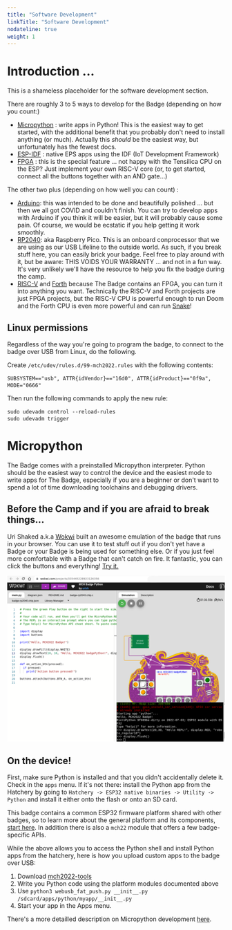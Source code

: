 ```yaml
---
title: "Software Development"
linkTitle: "Software Development"
nodateline: true
weight: 1
---
```



# Introduction ...

This is a shameless placeholder for the software development section.

There are roughly 3 to 5 ways to develop for the Badge (depending on how
you count:)

- [Micropython](micropython) : write apps in Python! This is the easiest way to
  get started, with the additional benefit that you probably don't need to
  install anything (or much). Actually this _should_ be the easiest way, but
  unfortunately has the fewest docs.
- [ESP-IDF](esp-idf) : native EPS apps using the IDF (IoT Development Framework)
- [FPGA](fpga) : this is the special feature ... not happy with the Tensilica
  CPU on the ESP? Just implement your own RISC-V core (or, to get
  started, connect all the buttons together with an AND gate...)

The other two plus (depending on how well you can count) :

- [Arduino](arduino): this was intended to be done and beautifully polished ...
  but then we all got COVID and couldn't finish. You can try to develop apps
  with Arduino if you think it will be easier, but it will probably cause some
  pain. Of course, we would be ecstatic if you help getting it work smoothly.
- [RP2040](rp2040): aka Raspberry Pico. This is an onboard conprocessor that we
  are using as our USB Lifeline to the outside world. As such, if you break
  stuff here, you can easily brick your badge. Feel free to play around with
  it, but be aware: THIS VOIDS YOUR WARRANTY ... and not in a fun way. It's
  very unlikely we'll have the resource to help you fix the badge during the
  camp.
- [RISC-V](risc-v) and
  [Forth](https://github.com/badgeteam/mch2022-firmware-ice40/tree/master/projects/Forth)
  because The Badge contains an FPGA, you can turn it into anything you want.
  Technically the RISC-V and Forth projects are just FPGA projects, but the
  RISC-V CPU is powerful enough to run Doom and the Forth CPU is even more
  powerful and can run
  [Snake](https://github.com/badgeteam/mch2022-firmware-ice40/tree/master/projects/Snake)!

## Linux permissions

Regardless of the way you're going to program the badge, to connect to the badge over USB from Linux, do the following.

Create `/etc/udev/rules.d/99-mch2022.rules` with the following contents:

```
SUBSYSTEM=="usb", ATTR{idVendor}=="16d0", ATTR{idProduct}=="0f9a", MODE="0666"
```

Then run the following commands to apply the new rule:

```
sudo udevadm control --reload-rules
sudo udevadm trigger
```

# Micropython

The Badge comes with a preinstalled Micropython interpreter. Python
should be the easiest way to control the device and the easiest mode to
write apps for The Badge, especially if you are a beginner or don't want
to spend a lot of time downloading toolchains and debugging drivers.

## Before the Camp and if you are afraid to break things...

Uri Shaked a.k.a [Wokwi](https://wokwi.com/projects/335445228923126356) built
an awesome emulation of the badge that runs in your browser. You can use it to
test stuff out if you don't yet have a Badge or your Badge is being used for
something else. Or if you just feel more comfortable with a Badge that can't
catch on fire. It fantastic, you can click the buttons and everything! [Try it.](https://wokwi.com/projects/335445228923126356)

![Wokwi Badge Emulator](wokwi.png)

## On the device!

First, make sure Python is installed and that you didn't accidentally
delete it. Check in the `apps` menu. If it's not there: install the
Python app from the Hatchery by going to `Hatchery -> ESP32 native
binaries -> Utility -> Python` and install it either onto the flash or
onto an SD card.

This badge contains a common ESP32 firmware platform shared with other
badges, so to learn more about the general platform and its components,
[start
here](../../../esp32-platform-firmware/esp32-app-development/getting-started/first_egg/).
In addition there is also a `mch22` module that offers a few
badge-specific APIs.

While the above allows you to access the Python shell and install Python
apps from the hatchery, here is how you upload custom apps to the badge
over USB:

1. Download [mch2022-tools](https://github.com/badgeteam/mch2022-tools/archive/refs/heads/master.zip)
2. Write you Python code using the platform modules documented above
3. Use `python3 webusb_fat_push.py __init__.py /sdcard/apps/python/myapp/__init__.py`
4. Start your app in the Apps menu.

There's a more detailled description on Micropython development [here](./micropython).

